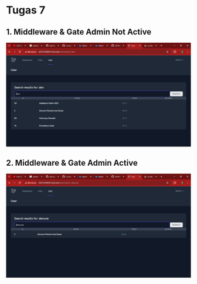 # Tugas 7

## 1. Middleware & Gate Admin Not Active

![Alt text](screenshot/tugas7/adminnotactive.png)

## 2. Middleware & Gate Admin Active

![Alt text](screenshot/tugas7/adminactive.png)

